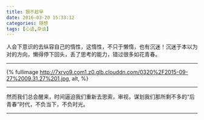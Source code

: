 ```yaml
---
title: 狠不趁早
date: 2016-03-20 15:33:12
categories: 随想
tags: [心语,杂谈]
---
```

人会下意识的去纵容自己的惰性，这惰性，不只于懒惰，也有沉迷！沉迷于本以为对的方向，懒得停下回头，丢了思考的能力，错过很多如花青春。

---
{% fullimage http://7xrvo9.com1.z0.glb.clouddn.com/0320%2F2015-09-27%2009.31.27%201.jpg, alt,   %}

---
然而我们总会醒来，时间逼迫我们重新去思索，审视，谋划我们那所剩不多的“后青春”时代，不负当下，不负时光。

---

